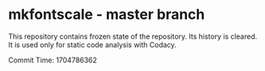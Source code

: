 # mkfontscale - master branch

This repository contains frozen state of the repository.
Its history is cleared. It is used only for static code
analysis with Codacy.

Commit Time: 1704786362